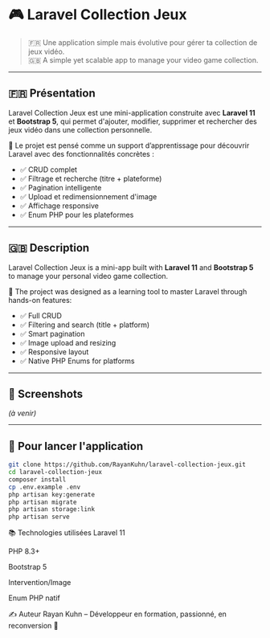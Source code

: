 # 🎮 Laravel Collection Jeux

> 🇫🇷 Une application simple mais évolutive pour gérer ta collection de jeux vidéo.  
> 🇬🇧 A simple yet scalable app to manage your video game collection.

---

## 🇫🇷 Présentation

Laravel Collection Jeux est une mini-application construite avec **Laravel 11** et **Bootstrap 5**, qui permet d'ajouter, modifier, supprimer et rechercher des jeux vidéo dans une collection personnelle.

🔧 Le projet est pensé comme un support d’apprentissage pour découvrir Laravel avec des fonctionnalités concrètes :

- ✅ CRUD complet
- ✅ Filtrage et recherche (titre + plateforme)
- ✅ Pagination intelligente
- ✅ Upload et redimensionnement d'image
- ✅ Affichage responsive
- ✅ Enum PHP pour les plateformes

---

## 🇬🇧 Description

Laravel Collection Jeux is a mini-app built with **Laravel 11** and **Bootstrap 5** to manage your personal video game collection.

🎯 The project was designed as a learning tool to master Laravel through hands-on features:

- ✅ Full CRUD
- ✅ Filtering and search (title + platform)
- ✅ Smart pagination
- ✅ Image upload and resizing
- ✅ Responsive layout
- ✅ Native PHP Enums for platforms

---

## 📸 Screenshots

_(à venir)_

---

## 🚀 Pour lancer l'application

```bash
git clone https://github.com/RayanKuhn/laravel-collection-jeux.git
cd laravel-collection-jeux
composer install
cp .env.example .env
php artisan key:generate
php artisan migrate
php artisan storage:link
php artisan serve
```

📚 Technologies utilisées
Laravel 11

PHP 8.3+

Bootstrap 5

Intervention/Image

Enum PHP natif

✍️ Auteur
Rayan Kuhn – Développeur en formation, passionné, en reconversion 🚀
